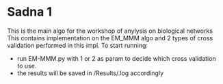 # Sadna 1
This is the main algo for the workshop of anylysis on biological networks
This contains implementation on the EM_MMM algo and 2 types of cross validation performed in this impl.
To start running:
- run EM-MMM.py with 1 or 2 as param to decide which cross validation to use.
- the results will be saved in /Results/<cross val name>.log accordingly 
